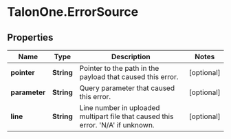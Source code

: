 # TalonOne.ErrorSource

## Properties
Name | Type | Description | Notes
------------ | ------------- | ------------- | -------------
**pointer** | **String** | Pointer to the path in the payload that caused this error. | [optional] 
**parameter** | **String** | Query parameter that caused this error. | [optional] 
**line** | **String** | Line number in uploaded multipart file that caused this error. &#39;N/A&#39; if unknown. | [optional] 


